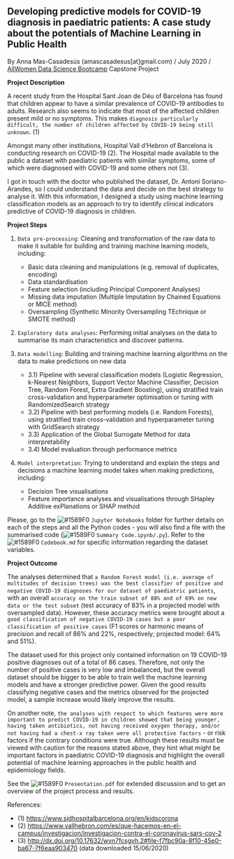 ## **Developing predictive models for COVID-19 diagnosis in paediatric patients: A case study about the potentials of Machine Learning in Public Health**
By Anna Mas-Casadesús (amascasadesus[at]gmail.com) / July 2020 / [AllWomen Data Science Bootcamp](https://www.allwomen.tech/academy/data-science-immersive-program/) Capstone Project


**Project Description**

A recent study from the Hospital Sant Joan de Déu of Barcelona has found that children appear to have a similar prevalence of COVID-19 antibodies to adults. Research also seems to indicate that most of the affected children present mild or no symptoms. This makes `diagnosis particularly difficult, the number of children affected by COVID-19 being still unknown`. (1)

Amongst many other institutions, Hospital Vall d’Hebron of Barcelona is conducting research on COVID-19 (2). The Hospital made available to the public a dataset with paediatric patients with similar symptoms, some of which were diagnosed with COVID-19 and some others not (3). 

I got in touch with the doctor who published the dataset, Dr. Antoni Soriano-Arandes, so I could understand the data and decide on the best strategy to analyse it. With this information, I designed a study using machine learning classification models as an approach to try to identify clinical indicators predictive of COVID-19 diagnosis in children.

**Project Steps**

1) `Data pre-processing`: Cleaning and transformation of the raw data to make it suitable for building and training machine learning models, including:
    - Basic data cleaning and manipulations (e.g. removal of duplicates, encoding)
    - Data standardisation
    - Feature selection (including Principal Component Analyses)
    - Missing data imputation (Multiple Imputation by Chained Equations or MICE method)
    - Oversampling (Synthetic Minority Oversampling TEchnique or SMOTE method)
2) `Exploratory data analyses`: Performing initial analyses on the data to summarise its main characteristics and discover patterns.

3) `Data modelling`: Building and training machine learning algorithms on the data to make predictions on new data
    - 3.1) Pipeline with several classification models (Logistic Regression, k-Nearest Neighbors, Support Vector Machine Classifier, Decision Tree, Random Forest, Extra Gradient Boosting), using stratified train cross-validation and hyperparameter optimisation or tuning with RandomizedSearch strategy
    - 3.2) Pipeline with best performing models (i.e. Random Forests), using stratified train cross-validation and hyperparameter tuning with GridSearch strategy
    - 3.3) Application of the Global Surrogate Method for data interpretability
    - 3.4) Model evaluation through performance metrics
4) `Model interpretation`: Trying to understand and explain the steps and decisions a machine learning model takes when making predictions, including:
    - Decision Tree visualisations
    - Feature importance analyses and visualisations through SHapley Additive exPlanations or SHAP method

Please, go to the ![#1589F0](https://via.placeholder.com/15/1589F0/000000?text=+) `Jupyter Notebooks` folder for further details on each of the steps and all the Python codes - you will also find a file with the summarised code (![#1589F0](https://via.placeholder.com/15/1589F0/000000?text=+) `Summary Code.ipynb/.py`). Refer to the ![#1589F0](https://via.placeholder.com/15/1589F0/000000?text=+) `Codebook.md` for specific information regarding the dataset variables. 

**Project Outcome**

The analyses determined that `a Random Forest model (i.e. average of multitudes of decision trees) was the best classifier of positive and negative COVID-19 diagnoses for our dataset of paediatric patients`, with an overall `accuracy on the train subset of 88% and of 69% on new data or the test subset` (test accuracy of 83% in a projected model with oversampled data). However, these accuracy metrics were brought about a `good classification of negative COVID-19 cases but a poor classification of positive cases` (F1 scores or harmonic means of precision and recall of 86% and 22%, respectively; projected model: 64% and 51%). 

The dataset used for this project only contained information on 19 COVID-19 positive diagnoses out of a total of 86 cases. Therefore, not only the number of positive cases is very low and imbalanced, but the overall dataset should be bigger to be able to train well the machine learning models and have a stronger predictive power. Given the good results classifying negative cases and the metrics observed for the projected model, a sample increase would likely improve the results. 

On another note, `the analyses with respect to which features were more important to predict COVID-19 in children showed that being younger, having taken antibiotics, not having received oxygen therapy, and/or not having had a chest-x ray taken were all protective factors` - or risk factors if the contrary conditions were true. Although these results must be viewed with caution for the reasons stated above, they hint what might be important factors in paediatric COVID-19 diagnosis and highlight the overall potential of machine learning approaches in the public health and epidemiology fields. 

See the ![#1589F0](https://via.placeholder.com/15/1589F0/000000?text=+) `Presentation.pdf` for extended discussion and to get an overview of the project process and results.

References:

* (1) https://www.sjdhospitalbarcelona.org/en/kidscorona
* (2) https://www.vallhebron.com/es/que-hacemos-en-el-campus/investigacion/investigacion-contra-el-coronavirus-sars-cov-2
* (3) http://dx.doi.org/10.17632/wvn7fcsgvh.2#file-f7fbc90a-8f10-45e0-ba67-7f6eaa903470 (data downloaded 15/06/2020)
